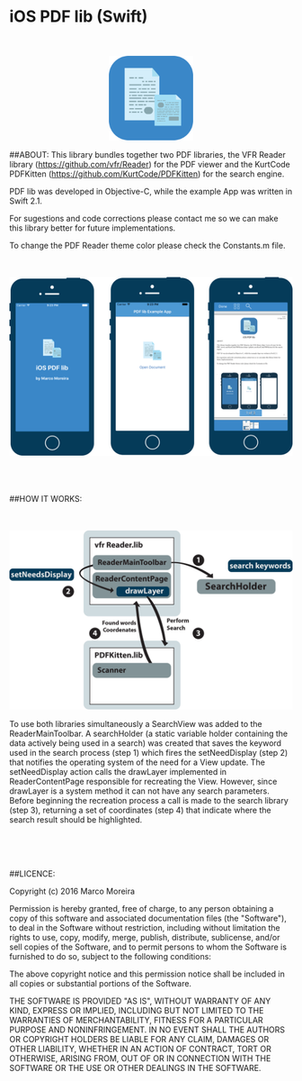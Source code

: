 
# iOS PDF lib (Swift)
<p align="center">
  <br><br>
  <img src="https://raw.githubusercontent.com/marcomoreira92/iOS-PDF-lib/master/AppLogo.png" alt="iOS PDF lib" height="150" width="150">
</p>

##ABOUT:
This library bundles together two PDF libraries, the VFR Reader library (https://github.com/vfr/Reader) for the PDF viewer and the KurtCode PDFKitten (https://github.com/KurtCode/PDFKitten) for the search engine.

PDF lib was developed in Objective-C, while the example App was written in Swift 2.1.

For sugestions and code corrections please contact me so we can make this library better for future implementations.

To change the PDF Reader theme color please check the Constants.m file.
<p align="center">
  <br><br>
  <img src="https://raw.githubusercontent.com/marcomoreira92/iOS-PDF-lib/master/AppPreviewScreens.png" alt="iOS PDF lib" >
</p>

<br>
<br>
<br>
##HOW IT WORKS:

<p align="center">
  <br><br>
  <img src="https://raw.githubusercontent.com/marcomoreira92/iOS-PDF-lib/master/HowItWorks.png" alt="iOS PDF lib" >
</p>

To use both libraries simultaneously a SearchView was added to the ReaderMainToolbar.
 A searchHolder (a static variable holder containing the data actively being used in a search) was created that saves the keyword used in the search process (step 1) which fires the setNeedDisplay (step 2) that notifies the operating system of the need for a View update. 
The setNeedDisplay action calls the drawLayer implemented in ReaderContentPage responsible for recreating the View. However, since drawLayer is a system method it can not have any search parameters. Before beginning the recreation process a call is made to the search library (step 3), returning a set of coordinates (step 4) that indicate where the search result should be highlighted.

<br>
<br>
<br>



##LICENCE:

Copyright (c) 2016 Marco Moreira

Permission is hereby granted, free of charge, to any person obtaining a copy of this software and associated documentation files (the "Software"), to deal in the Software without restriction, including without limitation the rights to use, copy, modify, merge, publish, distribute, sublicense, and/or sell copies of the Software, and to permit persons to whom the Software is furnished to do so, subject to the following conditions:

The above copyright notice and this permission notice shall be included in all copies or substantial portions of the Software.

THE SOFTWARE IS PROVIDED "AS IS", WITHOUT WARRANTY OF ANY KIND, EXPRESS OR IMPLIED, INCLUDING BUT NOT LIMITED TO THE WARRANTIES OF MERCHANTABILITY, FITNESS FOR A PARTICULAR PURPOSE AND NONINFRINGEMENT. 
IN NO EVENT SHALL THE AUTHORS OR COPYRIGHT HOLDERS BE LIABLE FOR ANY CLAIM, DAMAGES OR OTHER LIABILITY, WHETHER IN AN ACTION OF CONTRACT, TORT OR OTHERWISE, ARISING FROM, OUT OF OR IN CONNECTION WITH THE SOFTWARE OR THE USE OR OTHER DEALINGS IN THE SOFTWARE.
